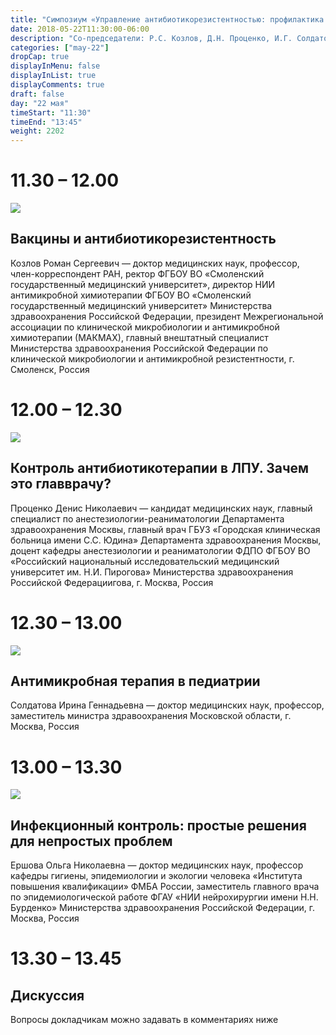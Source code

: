 ```yaml
---
title: "Симпозиум «Управление антибиотикорезистентностью: профилактика и организация»"
date: 2018-05-22T11:30:00-06:00
description: "Со-председатели: Р.С. Козлов, Д.Н. Проценко, И.Г. Солдатова"
categories: ["may-22"]
dropCap: true
displayInMenu: false
displayInList: true
displayComments: true
draft: false
day: "22 мая"
timeStart: "11:30"
timeEnd: "13:45"
weight: 2202
---
```




<div class="card-container">
    <div class="event-card" >
        <div class="card-time-container-person">
            <h1>11.30 – 12.00</h1>
        </div>
        <div class="card-img-container-person">
            <picture>
                <img src="https://pp.userapi.com/c855332/v855332166/3e993/bP7eCnQ5DF0.jpg" class="card-img-person">
            </picture>
        </div>
        <div class="card-body-person">
            <h2 class="card-title">Вакцины и антибиотикорезистентность</h2>
            <p class="card-text">Козлов Роман Сергеевич — доктор медицинских наук, профессор, член-корреспондент РАН, ректор ФГБОУ ВО «Смоленский государственный медицинский университет», директор НИИ антимикробной химиотерапии ФГБОУ ВО «Смоленский государственный медицинский университет» Министерства здравоохранения Российской Федерации, президент Межрегиональной ассоциации по клинической микробиологии и антимикробной химиотерапии (МАКМАХ), главный внештатный специалист Министерства здравоохранения Российской Федерации по клинической микробиологии и антимикробной резистентности, г. Смоленск, Россия</p>
        </div>
    </div>
    <div class="event-card" >
        <div class="card-time-container-person">
            <h1>12.00 – 12.30 </h1>
        </div>
        <div class="card-img-container-person">
            <picture>
                <img src="https://pp.userapi.com/c855332/v855332166/3ea53/TxsQ_D-1hVY.jpg" class="card-img-person">
            </picture>
        </div>
        <div class="card-body-person">
            <h2 class="card-title">Контроль антибиотикотерапии в ЛПУ. Зачем это главврачу?</h2>
            <p class="card-text">Проценко Денис Николаевич — кандидат медицинских наук, главный специалист по анестезиологии-реаниматологии Департамента здравоохранения Москвы, главный врач ГБУЗ «Городская клиническая больница имени С.С. Юдина» Департамента здравоохранения Москвы, доцент кафедры анестезиологии и реаниматологии ФДПО ФГБОУ ВО «Российский национальный исследовательский медицинский университет им. Н.И. Пирогова» Министерства здравоохранения Российской Федерациигова, г. Москва, Россия</p>
        </div>
    </div>
    <div class="event-card" >
        <div class="card-time-container-person">
            <h1>12.30 – 13.00</h1>
        </div>
        <div class="card-img-container-person">
            <picture>
                <img src="https://pp.userapi.com/c855332/v855332166/3ea83/u1tFg-ze2rI.jpg" class="card-img-person">
            </picture>
        </div>
        <div class="card-body-person">
            <h2 class="card-title">Антимикробная терапия в педиатрии</h2>
            <p class="card-text">Солдатова Ирина Геннадьевна — доктор медицинских наук, профессор, заместитель министра здравоохранения Московской области, г. Москва, Россия</p>
        </div>
    </div>
    <div class="event-card" >
        <div class="card-time-container-person">
            <h1>13.00 – 13.30</h1>
        </div>
        <div class="card-img-container-person">
            <picture>
                <img src="https://pp.userapi.com/c855332/v855332166/3e9c3/8IuuRXF6Gh0.jpg" class="card-img-person">
            </picture>
        </div>
        <div class="card-body-person">
            <h2 class="card-title">Инфекционный контроль: простые решения для непростых проблем</h2>
            <p class="card-text">Ершова Ольга Николаевна — доктор медицинских наук, профессор кафедры гигиены, эпидемиологии и экологии человека «Института повышения квалификации» ФМБА России, заместитель главного врача по эпидемиологической работе ФГАУ «НИИ нейрохирургии имени Н.Н. Бурденко» Министерства здравоохранения Российской Федерации, г. Москва, Россия</p>
        </div>
    </div>
      <div class="event-card" >
        <div class="card-time-container-person-no-picture">
            <h1>13.30 – 13.45</h1>
        </div>
        <div class="card-body-person">
            <h2 class="card-title">Дискуссия</h2>
            <p class="card-text">Вопросы докладчикам можно задавать в комментариях ниже</p>
        </div>
    </div>
</div>

